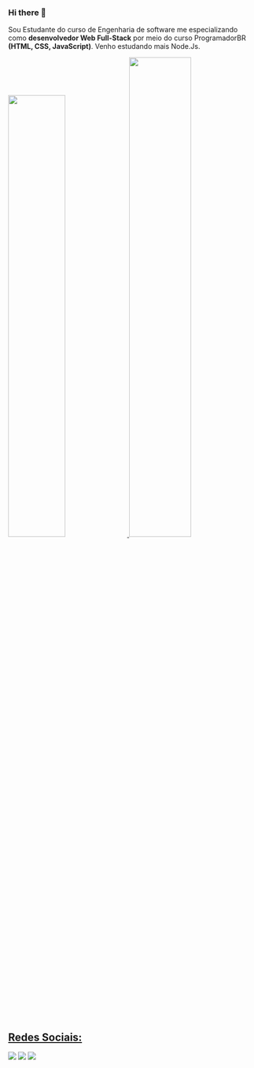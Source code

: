 ### Hi there 👋


Sou Estudante do curso de Engenharia de software me especializando como **desenvolvedor Web Full-Stack** por meio do curso ProgramadorBR **(HTML, CSS, JavaScript)**. Venho estudando mais Node.Js.

<a href="https://github.com/Thaynansp29">
  <img height="48%" src="https://github-readme-stats.vercel.app/api?username=Thaynansp29&show_icons=true&theme=blue-green&include_all_commits=true&count_private=true"/>
  <img height="50%" src="https://github-readme-stats.vercel.app/api/top-langs/?username=Thaynansp29&layout=compact&langs_count=7&theme=blue-green"/>
<div>
<h2>Redes Sociais:</h2>
  <a href = "mailto:thaynansp29@hotmail.com"><img src="https://img.shields.io/badge/Gmail-D14836?style=for-the-badge&logo=gmail&logoColor=white" target="_blank"></a>
   <a href = "https://www.linkedin.com/in/thaynansp"> <img src="https://img.shields.io/badge/LinkedIn-0077B5?style=for-the-badge&logo=linkedin&logoColor=white"  target="_blank"></img></a>
  <a href ="https://api.whatsapp.com/send?phone=5584999656443"><img src="https://img.shields.io/badge/WhatsApp-25D366?style=for-the-badge&logo=whatsapp&logoColor=white" target="_blank"></img></a>
</div>
